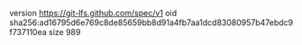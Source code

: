 version https://git-lfs.github.com/spec/v1
oid sha256:ad16795d6e769c8de85659bb8d91a4fb7aa1dcd83080957b47ebdc9f737110ea
size 989
